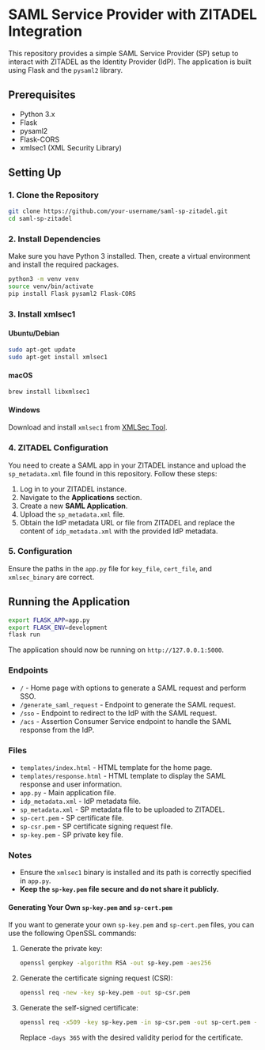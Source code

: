 # SAML Service Provider with ZITADEL Integration

This repository provides a simple SAML Service Provider (SP) setup to interact with ZITADEL as the Identity Provider (IdP). The application is built using Flask and the `pysaml2` library.

## Prerequisites

- Python 3.x
- Flask
- pysaml2
- Flask-CORS
- xmlsec1 (XML Security Library)

## Setting Up

### 1. Clone the Repository

```bash
git clone https://github.com/your-username/saml-sp-zitadel.git
cd saml-sp-zitadel
```

### 2. Install Dependencies

Make sure you have Python 3 installed. Then, create a virtual environment and install the required packages.

```bash
python3 -m venv venv
source venv/bin/activate
pip install Flask pysaml2 Flask-CORS
```

### 3. Install xmlsec1

#### Ubuntu/Debian

```bash
sudo apt-get update
sudo apt-get install xmlsec1
```

#### macOS

```bash
brew install libxmlsec1
```

#### Windows

Download and install `xmlsec1` from [XMLSec Tool](https://www.aleksey.com/xmlsec/download.html).

### 4. ZITADEL Configuration

You need to create a SAML app in your ZITADEL instance and upload the `sp_metadata.xml` file found in this repository. Follow these steps:

1. Log in to your ZITADEL instance.
2. Navigate to the **Applications** section.
3. Create a new **SAML Application**.
4. Upload the `sp_metadata.xml` file.
5. Obtain the IdP metadata URL or file from ZITADEL and replace the content of `idp_metadata.xml` with the provided IdP metadata.

### 5. Configuration

Ensure the paths in the `app.py` file for `key_file`, `cert_file`, and `xmlsec_binary` are correct.

## Running the Application

```bash
export FLASK_APP=app.py
export FLASK_ENV=development
flask run
```

The application should now be running on `http://127.0.0.1:5000`.

### Endpoints

- `/` - Home page with options to generate a SAML request and perform SSO.
- `/generate_saml_request` - Endpoint to generate the SAML request.
- `/sso` - Endpoint to redirect to the IdP with the SAML request.
- `/acs` - Assertion Consumer Service endpoint to handle the SAML response from the IdP.

### Files

- `templates/index.html` - HTML template for the home page.
- `templates/response.html` - HTML template to display the SAML response and user information.
- `app.py` - Main application file.
- `idp_metadata.xml` - IdP metadata file.
- `sp_metadata.xml` - SP metadata file to be uploaded to ZITADEL.
- `sp-cert.pem` - SP certificate file.
- `sp-csr.pem` - SP certificate signing request file.
- `sp-key.pem` - SP private key file.

### Notes

- Ensure the `xmlsec1` binary is installed and its path is correctly specified in `app.py`.
- **Keep the `sp-key.pem` file secure and do not share it publicly.**

#### Generating Your Own `sp-key.pem` and `sp-cert.pem`

If you want to generate your own `sp-key.pem` and `sp-cert.pem` files, you can use the following OpenSSL commands:

1. Generate the private key:

    ```bash
    openssl genpkey -algorithm RSA -out sp-key.pem -aes256
    ```

2. Generate the certificate signing request (CSR):

    ```bash
    openssl req -new -key sp-key.pem -out sp-csr.pem
    ```

3. Generate the self-signed certificate:

    ```bash
    openssl req -x509 -key sp-key.pem -in sp-csr.pem -out sp-cert.pem -days 365
    ```

    Replace `-days 365` with the desired validity period for the certificate.
